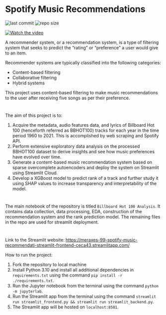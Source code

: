 # Spotify Music Recommendations

![last commit](https://img.shields.io/github/last-commit/meraxes-99/Spotify_Music_Recommendations)
![repo size](https://img.shields.io/github/repo-size/meraxes-99/Spotify_Music_Recommendations)

[![Watch the video](https://drive.google.com/u/0/uc?id=1eoFOnI-6eEU3UwfIcwy3CknXHVqNKjYq&export=download)](https://youtu.be/gJBP81oExrA)

A recommender system, or a recommendation system, is a type of filtering system that seeks to predict the “rating” or “preference” a user would give to an item.

Recommender systems are typically classified into the following categories:

- Content-based filtering
- Collaborative filtering
- Hybrid systems

This project uses content-based filtering to make music recommendations to the user after receiving five songs as per their preference.

#

The aim of this project is to:

1) Acquire the metadata, audio features data, and lyrics of Billboard Hot 100 (henceforth referred as BBHOT100) tracks for each year in the time period 1960 to 2021. This is accomplished by web scraping and Spotify API.
2) Perform extensive exploratory data analysis on the processed BBHOT100 dataset to derive insights and see how music preferences have evolved over time.
3) Generate a content-based music recommendation system based on sparse overcomplete autoencoders and deploy the system on Streamlit using Streamlit Cloud.
4) Develop a XGBoost model to predict rank of a track and further study it using SHAP values to increase transparency and interpretability of the model.

#

The main notebook of the repository is titled `Billboard Hot 100 Analysis`. It contains data collection, data processing, EDA, construction of the recommendation system and the rank prediction model.
The remaining files in the repo are used for streamlit deployment.

#

Link to the Streamlit website: https://meraxes-99-spotify-music-recommendati-streamlit-frontend-ceca43.streamlitapp.com/

How to run the project:
1. Fork the repository to local machine
2. Install Python 3.10 and install all additional dependencies in `requirements.txt` using the command `pip install -r ./requirements.txt`.
3. Run the Jupyter notebook from the terminal using the command `python -m jupyterlab`.
4. Run the Streamlit app from the terminal using the command `streamlit run streamlit_frontend.py && streamlit run streamlit_backend.py`.
5. The Streamlit app will be hosted on `localhost:8501`.
